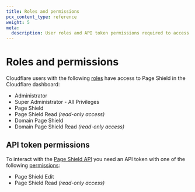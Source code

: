 ```yaml
---
title: Roles and permissions
pcx_content_type: reference
weight: 5
meta:
  description: User roles and API token permissions required to access and configure Page Shield.
---
```


# Roles and permissions

Cloudflare users with the following [roles](/fundamentals/setup/manage-members/roles/) have access to Page Shield in the Cloudflare dashboard:

* Administrator
* Super Administrator - All Privileges
* Page Shield
* Page Shield Read _(read-only access)_
* Domain Page Shield
* Domain Page Shield Read _(read-only access)_

## API token permissions

To interact with the [Page Shield API](/page-shield/reference/page-shield-api/) you need an API token with one of the following [permissions](/fundamentals/api/reference/permissions/):

* Page Shield Edit
* Page Shield Read _(read-only access)_
